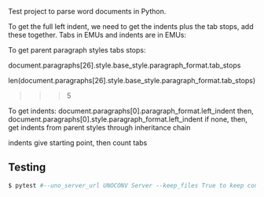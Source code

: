 Test project to parse word documents in Python.

To get the full left indent, we need to get the indents plus the tab stops, add these together.  Tabs in EMUs and indents are in EMUs:

To get parent paragraph styles tabs stops:

document.paragraphs[26].style.base_style.paragraph_format.tab_stops

len(document.paragraphs[26].style.base_style.paragraph_format.tab_stops) 
>>> 5

To get indents:
document.paragraphs[0].paragraph_format.left_indent
then,
document.paragraphs[0].style.paragraph_format.left_indent
if none, then, get indents from parent styles through inheritance chain

indents give starting point, then count tabs 


## Testing
```bash
$ pytest #--uno_server_url UNOCONV Server --keep_files True to keep conversion files in Test dir
```